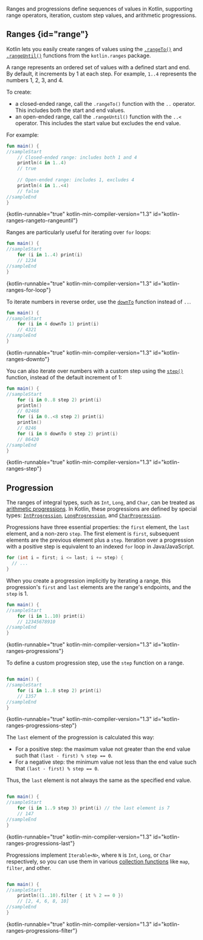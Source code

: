 [//]: # (title: Ranges and progressions)

Ranges and progressions define sequences of values in Kotlin, supporting range operators, iteration, custom step values, and arithmetic progressions.

## Ranges {id="range"}

Kotlin lets you easily create ranges of values using the [`.rangeTo()`](https://kotlinlang.org/api/latest/jvm/stdlib/kotlin.ranges/range-to.html)
and [`.rangeUntil()`](https://kotlinlang.org/api/latest/jvm/stdlib/kotlin.ranges/range-until.html) functions from the 
`kotlin.ranges` package. 

A range represents an ordered set of values with a defined start and end. By default, it increments by 1 at each step.
For example, `1..4` represents the numbers 1, 2, 3, and 4.

To create:

* a closed-ended range, call the `.rangeTo()` function with the `..` operator. This includes both the start and end values.
* an open-ended range, call the `.rangeUntil()` function with the `..<` operator. This includes the start value but excludes the end value.

For example:

```kotlin
fun main() {
//sampleStart
    // Closed-ended range: includes both 1 and 4
    println(4 in 1..4)
    // true
    
    // Open-ended range: includes 1, excludes 4
    println(4 in 1..<4)
    // false
//sampleEnd
}
```
{kotlin-runnable="true" kotlin-min-compiler-version="1.3" id="kotlin-ranges-rangeto-rangeuntil"}

Ranges are particularly useful for iterating over `for` loops:

```kotlin
fun main() {
//sampleStart
    for (i in 1..4) print(i)
    // 1234
//sampleEnd
}
```
{kotlin-runnable="true" kotlin-min-compiler-version="1.3" id="kotlin-ranges-for-loop"}

To iterate numbers in reverse order, use the [`downTo`](https://kotlinlang.org/api/latest/jvm/stdlib/kotlin.ranges/down-to.html)
function instead of `..`.

```kotlin
fun main() {
//sampleStart
    for (i in 4 downTo 1) print(i)
    // 4321
//sampleEnd
}
```
{kotlin-runnable="true" kotlin-min-compiler-version="1.3" id="kotlin-ranges-downto"}

You can also iterate over numbers with a custom step using the
[`step()`](https://kotlinlang.org/api/latest/jvm/stdlib/kotlin.ranges/step.html) function, instead of the default increment of 1:

```kotlin
fun main() {
//sampleStart
    for (i in 0..8 step 2) print(i)
    println()
    // 02468
    for (i in 0..<8 step 2) print(i)
    println()
    // 0246
    for (i in 8 downTo 0 step 2) print(i)
    // 86420
//sampleEnd
}
```
{kotlin-runnable="true" kotlin-min-compiler-version="1.3" id="kotlin-ranges-step"}

## Progression

The ranges of integral types, such as `Int`, `Long`, and `Char`, can be treated as
[arithmetic progressions](https://en.wikipedia.org/wiki/Arithmetic_progression).
In Kotlin, these progressions are defined by special types: [`IntProgression`](https://kotlinlang.org/api/latest/jvm/stdlib/kotlin.ranges/-int-progression/index.html),
[`LongProgression`](https://kotlinlang.org/api/latest/jvm/stdlib/kotlin.ranges/-long-progression/index.html),
and [`CharProgression`](https://kotlinlang.org/api/latest/jvm/stdlib/kotlin.ranges/-char-progression/index.html).

Progressions have three essential properties: the `first` element, the `last` element, and a non-zero `step`.
The first element is `first`, subsequent elements are the previous element plus a `step`. 
Iteration over a progression with a positive step is equivalent to an indexed `for` loop in Java/JavaScript.

```java
for (int i = first; i <= last; i += step) {
  // ...
}
```

When you create a progression implicitly by iterating a range, this progression's `first` and `last` elements are the
range's endpoints, and the `step` is 1.

```kotlin
fun main() {
//sampleStart
    for (i in 1..10) print(i)
    // 12345678910
//sampleEnd
}
```
{kotlin-runnable="true" kotlin-min-compiler-version="1.3" id="kotlin-ranges-progressions"}

To define a custom progression step, use the `step` function on a range.

```kotlin

fun main() {
//sampleStart
    for (i in 1..8 step 2) print(i)
    // 1357
//sampleEnd
}
```
{kotlin-runnable="true" kotlin-min-compiler-version="1.3" id="kotlin-ranges-progressions-step"}

The `last` element of the progression is calculated this way:
* For a positive step: the maximum value not greater than the end value such that `(last - first) % step == 0`.
* For a negative step: the minimum value not less than the end value such that `(last - first) % step == 0`.

Thus, the `last` element is not always the same as the specified end value.

```kotlin

fun main() {
//sampleStart
    for (i in 1..9 step 3) print(i) // the last element is 7
    // 147
//sampleEnd
}
```
{kotlin-runnable="true" kotlin-min-compiler-version="1.3" id="kotlin-ranges-progressions-last"}

Progressions implement `Iterable<N>`, where `N` is `Int`, `Long`, or `Char` respectively, so you can use them in various
[collection functions](collection-operations.md) like `map`, `filter`, and other.

```kotlin

fun main() {
//sampleStart
    println((1..10).filter { it % 2 == 0 })
    // [2, 4, 6, 8, 10]
//sampleEnd
}
```
{kotlin-runnable="true" kotlin-min-compiler-version="1.3" id="kotlin-ranges-progressions-filter"}

